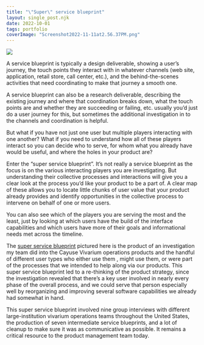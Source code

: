 ```yaml
---
title: "\"Super\" service blueprint"
layout: single_post.njk
date: 2022-10-01
tags: portfolio
coverImage: "Screenshot2022-11-11at2.56.37PM.png"
---
```


![](images/Screenshot2022-11-11at2.56.37PM-1024x497.png)

A service blueprint is typically a design deliverable, showing a user’s journey, the touch points they interact with in whatever channels (web site, application, retail store, call center, etc.), and the behind-the-scenes activities that need coordinating to make that journey a smooth one.

A service blueprint can also be a research deliverable, describing the existing journey and where that coordination breaks down, what the touch points are and whether they are succeeding or failing, etc. usually you’d just do a user journey for this, but sometimes the additional investigation in to the channels and coordination is helpful.

But what if you have not just one user but multiple players interacting with one another? What if you need to understand how all of these players interact so you can decide who to serve, for whom what you already have would be useful, and where the holes in your product are?

Enter the “super service blueprint”. It’s not really a service blueprint as the focus is on the various interacting players you are investigating. But understanding their collective processes and interactions will give you a clear look at the process you’d like your product to be a part of. A clear map of these allows you to locate little chunks of user value that your product already provides and identify opportunities in the collective process to intervene on behalf of one or more users.

You can also see which of the players you are serving the most and the least, just by looking at which users have the build of the interface capabilities and which users have more of their goals and informational needs met across the timeline.

The [super service blueprint](https://misc.jonplummer.com/portfolio/AP%20Final-Reduced.pdf) pictured here is the product of an investigation my team did into the Cayuse Vivarium operations products and the handful of different user types who either use them , might use them, or were part of the processes that we intended to help along via our products. This super service blueprint led to a re-thinking of the product strategy, since the investigation revealed that there’s a key user involved in nearly every phase of the overall process, and we could serve that person especially well by reorganizing and improving several software capabilities we already had somewhat in hand.

This super service blueprint involved nine group interviews with different large-institution vivarium operations teams throughout the United States, the production of seven intermediate service blueprints, and a lot of cleanup to make sure it was as communicative as possible. It remains a critical resource to the product management team today.

